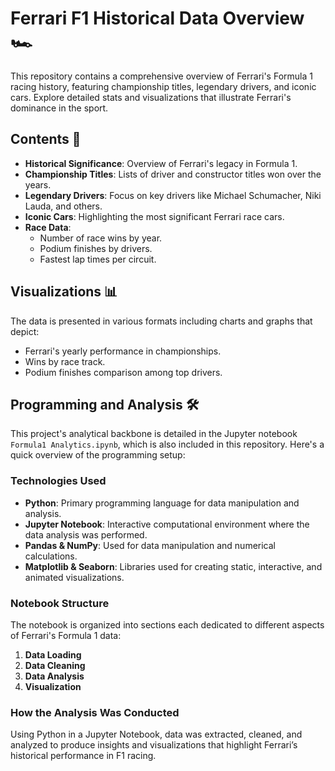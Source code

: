 # Ferrari F1 Historical Data Overview 🏎️


This repository contains a comprehensive overview of Ferrari's Formula 1 racing history, featuring championship titles, legendary drivers, and iconic cars. Explore detailed stats and visualizations that illustrate Ferrari's dominance in the sport.

## Contents 📂

- **Historical Significance**: Overview of Ferrari's legacy in Formula 1.
- **Championship Titles**: Lists of driver and constructor titles won over the years.
- **Legendary Drivers**: Focus on key drivers like Michael Schumacher, Niki Lauda, and others.
- **Iconic Cars**: Highlighting the most significant Ferrari race cars.
- **Race Data**:
  - Number of race wins by year.
  - Podium finishes by drivers.
  - Fastest lap times per circuit.

## Visualizations 📊

The data is presented in various formats including charts and graphs that depict:
- Ferrari's yearly performance in championships.
- Wins by race track.
- Podium finishes comparison among top drivers.

## Programming and Analysis 🛠️

This project's analytical backbone is detailed in the Jupyter notebook `Formula1 Analytics.ipynb`, which is also included in this repository. Here's a quick overview of the programming setup:

### Technologies Used
- **Python**: Primary programming language for data manipulation and analysis.
- **Jupyter Notebook**: Interactive computational environment where the data analysis was performed.
- **Pandas & NumPy**: Used for data manipulation and numerical calculations.
- **Matplotlib & Seaborn**: Libraries used for creating static, interactive, and animated visualizations.

### Notebook Structure
The notebook is organized into sections each dedicated to different aspects of Ferrari's Formula 1 data:
1. **Data Loading**
2. **Data Cleaning**
3. **Data Analysis**
4. **Visualization**

### How the Analysis Was Conducted
Using Python in a Jupyter Notebook, data was extracted, cleaned, and analyzed to produce insights and visualizations that highlight Ferrari’s historical performance in F1 racing.



